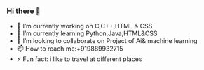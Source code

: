 ### Hi there 👋

- 🔭 I’m currently working on C,C++,HTML & CSS
- 🌱 I’m currently learning Python,Java,HTML&CSS
- 👯 I’m looking to collaborate on Project of Ai& machine learning
- 📫 How to reach me:+919889932715
- ⚡ Fun fact: i like to travel at different places 

